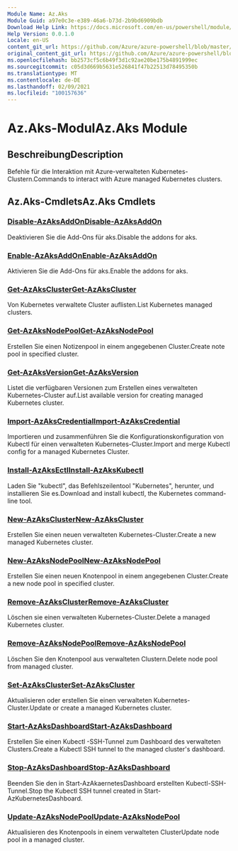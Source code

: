 ```yaml
---
Module Name: Az.Aks
Module Guid: a97e0c3e-e389-46a6-b73d-2b9bd6909bdb
Download Help Link: https://docs.microsoft.com/en-us/powershell/module/az.aks
Help Version: 0.0.1.0
Locale: en-US
content_git_url: https://github.com/Azure/azure-powershell/blob/master/src/Aks/Aks/help/Az.Aks.md
original_content_git_url: https://github.com/Azure/azure-powershell/blob/master/src/Aks/Aks/help/Az.Aks.md
ms.openlocfilehash: bb2573cf5c6b49f3d1c92ae20be175b4891999ec
ms.sourcegitcommit: c05d3d669b5631e526841f47b22513d78495350b
ms.translationtype: MT
ms.contentlocale: de-DE
ms.lasthandoff: 02/09/2021
ms.locfileid: "100157636"
---
```

# <span data-ttu-id="d9407-101">Az.Aks-Modul</span><span class="sxs-lookup"><span data-stu-id="d9407-101">Az.Aks Module</span></span>
## <span data-ttu-id="d9407-102">Beschreibung</span><span class="sxs-lookup"><span data-stu-id="d9407-102">Description</span></span>
<span data-ttu-id="d9407-103">Befehle für die Interaktion mit Azure-verwalteten Kubernetes-Clustern.</span><span class="sxs-lookup"><span data-stu-id="d9407-103">Commands to interact with Azure managed Kubernetes clusters.</span></span>

## <span data-ttu-id="d9407-104">Az.Aks-Cmdlets</span><span class="sxs-lookup"><span data-stu-id="d9407-104">Az.Aks Cmdlets</span></span>
### [<span data-ttu-id="d9407-105">Disable-AzAksAddOn</span><span class="sxs-lookup"><span data-stu-id="d9407-105">Disable-AzAksAddOn</span></span>](Disable-AzAksAddOn.md)
<span data-ttu-id="d9407-106">Deaktivieren Sie die Add-Ons für aks.</span><span class="sxs-lookup"><span data-stu-id="d9407-106">Disable the addons for aks.</span></span>

### [<span data-ttu-id="d9407-107">Enable-AzAksAddOn</span><span class="sxs-lookup"><span data-stu-id="d9407-107">Enable-AzAksAddOn</span></span>](Enable-AzAksAddOn.md)
<span data-ttu-id="d9407-108">Aktivieren Sie die Add-Ons für aks.</span><span class="sxs-lookup"><span data-stu-id="d9407-108">Enable the addons for aks.</span></span>

### [<span data-ttu-id="d9407-109">Get-AzAksCluster</span><span class="sxs-lookup"><span data-stu-id="d9407-109">Get-AzAksCluster</span></span>](Get-AzAksCluster.md)
<span data-ttu-id="d9407-110">Von Kubernetes verwaltete Cluster auflisten.</span><span class="sxs-lookup"><span data-stu-id="d9407-110">List Kubernetes managed clusters.</span></span>

### [<span data-ttu-id="d9407-111">Get-AzAksNodePool</span><span class="sxs-lookup"><span data-stu-id="d9407-111">Get-AzAksNodePool</span></span>](Get-AzAksNodePool.md)
<span data-ttu-id="d9407-112">Erstellen Sie einen Notizenpool in einem angegebenen Cluster.</span><span class="sxs-lookup"><span data-stu-id="d9407-112">Create note pool in specified cluster.</span></span>

### [<span data-ttu-id="d9407-113">Get-AzAksVersion</span><span class="sxs-lookup"><span data-stu-id="d9407-113">Get-AzAksVersion</span></span>](Get-AzAksVersion.md)
<span data-ttu-id="d9407-114">Listet die verfügbaren Versionen zum Erstellen eines verwalteten Kubernetes-Cluster auf.</span><span class="sxs-lookup"><span data-stu-id="d9407-114">List available version for creating managed Kubernetes cluster.</span></span>

### [<span data-ttu-id="d9407-115">Import-AzAksCredential</span><span class="sxs-lookup"><span data-stu-id="d9407-115">Import-AzAksCredential</span></span>](Import-AzAksCredential.md)
<span data-ttu-id="d9407-116">Importieren und zusammenführen Sie die Konfigurationskonfiguration von Kubectl für einen verwalteten Kubernetes-Cluster.</span><span class="sxs-lookup"><span data-stu-id="d9407-116">Import and merge Kubectl config for a managed Kubernetes Cluster.</span></span>

### [<span data-ttu-id="d9407-117">Install-AzAksEctl</span><span class="sxs-lookup"><span data-stu-id="d9407-117">Install-AzAksKubectl</span></span>](Install-AzAksKubectl.md)
<span data-ttu-id="d9407-118">Laden Sie "kubectl", das Befehlszeilentool "Kubernetes", herunter, und installieren Sie es.</span><span class="sxs-lookup"><span data-stu-id="d9407-118">Download and install kubectl, the Kubernetes command-line tool.</span></span>

### [<span data-ttu-id="d9407-119">New-AzAksCluster</span><span class="sxs-lookup"><span data-stu-id="d9407-119">New-AzAksCluster</span></span>](New-AzAksCluster.md)
<span data-ttu-id="d9407-120">Erstellen Sie einen neuen verwalteten Kubernetes-Cluster.</span><span class="sxs-lookup"><span data-stu-id="d9407-120">Create a new managed Kubernetes cluster.</span></span>

### [<span data-ttu-id="d9407-121">New-AzAksNodePool</span><span class="sxs-lookup"><span data-stu-id="d9407-121">New-AzAksNodePool</span></span>](New-AzAksNodePool.md)
<span data-ttu-id="d9407-122">Erstellen Sie einen neuen Knotenpool in einem angegebenen Cluster.</span><span class="sxs-lookup"><span data-stu-id="d9407-122">Create a new node pool in specified cluster.</span></span>

### [<span data-ttu-id="d9407-123">Remove-AzAksCluster</span><span class="sxs-lookup"><span data-stu-id="d9407-123">Remove-AzAksCluster</span></span>](Remove-AzAksCluster.md)
<span data-ttu-id="d9407-124">Löschen sie einen verwalteten Kubernetes-Cluster.</span><span class="sxs-lookup"><span data-stu-id="d9407-124">Delete a managed Kubernetes cluster.</span></span>

### [<span data-ttu-id="d9407-125">Remove-AzAksNodePool</span><span class="sxs-lookup"><span data-stu-id="d9407-125">Remove-AzAksNodePool</span></span>](Remove-AzAksNodePool.md)
<span data-ttu-id="d9407-126">Löschen Sie den Knotenpool aus verwalteten Clustern.</span><span class="sxs-lookup"><span data-stu-id="d9407-126">Delete node pool from managed cluster.</span></span>

### [<span data-ttu-id="d9407-127">Set-AzAksCluster</span><span class="sxs-lookup"><span data-stu-id="d9407-127">Set-AzAksCluster</span></span>](Set-AzAksCluster.md)
<span data-ttu-id="d9407-128">Aktualisieren oder erstellen Sie einen verwalteten Kubernetes-Cluster.</span><span class="sxs-lookup"><span data-stu-id="d9407-128">Update or create a managed Kubernetes cluster.</span></span>

### [<span data-ttu-id="d9407-129">Start-AzAksDashboard</span><span class="sxs-lookup"><span data-stu-id="d9407-129">Start-AzAksDashboard</span></span>](Start-AzAksDashboard.md)
<span data-ttu-id="d9407-130">Erstellen Sie einen Kubectl -SSH-Tunnel zum Dashboard des verwalteten Clusters.</span><span class="sxs-lookup"><span data-stu-id="d9407-130">Create a Kubectl SSH tunnel to the managed cluster's dashboard.</span></span>

### [<span data-ttu-id="d9407-131">Stop-AzAksDashboard</span><span class="sxs-lookup"><span data-stu-id="d9407-131">Stop-AzAksDashboard</span></span>](Stop-AzAksDashboard.md)
<span data-ttu-id="d9407-132">Beenden Sie den in Start-AzAkaernetesDashboard erstellten Kubectl-SSH-Tunnel.</span><span class="sxs-lookup"><span data-stu-id="d9407-132">Stop the Kubectl SSH tunnel created in Start-AzKubernetesDashboard.</span></span>

### [<span data-ttu-id="d9407-133">Update-AzAksNodePool</span><span class="sxs-lookup"><span data-stu-id="d9407-133">Update-AzAksNodePool</span></span>](Update-AzAksNodePool.md)
<span data-ttu-id="d9407-134">Aktualisieren des Knotenpools in einem verwalteten Cluster</span><span class="sxs-lookup"><span data-stu-id="d9407-134">Update node pool in a managed cluster.</span></span>

